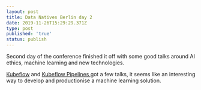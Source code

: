```yaml
---
layout: post
title: Data Natives Berlin day 2
date: 2019-11-26T15:29:29.371Z
type: post
published: 'true'
status: publish
---
```

Second day of the conference finished it off with some good talks around AI ethics, machine learning and new technologies.

[Kubeflow](https://www.kubeflow.org/) and [Kubeflow Pipelines ](https://www.kubeflow.org/docs/pipelines/overview/pipelines-overview/)got a few talks, it seems like an interesting way to develop and productionise a machine learning solution.

